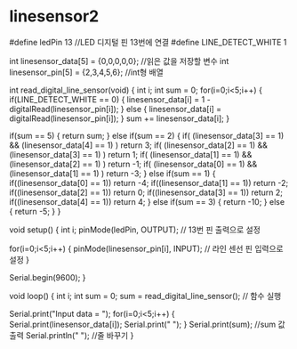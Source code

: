 # linesensor2

#define ledPin 13  //LED 디지털 핀 13번에 연결
#define LINE_DETECT_WHITE  1


int linesensor_data[5] = {0,0,0,0,0};  //읽은 값을 저장할 변수
int linesensor_pin[5] = {2,3,4,5,6};   //int형 배열

int read_digital_line_sensor(void)
{
  int i;
  int sum = 0;
  for(i=0;i<5;i++)
  {
    if(LINE_DETECT_WHITE == 0)
    {
      linesensor_data[i] = 1 - digitalRead(linesensor_pin[i]);
    }
    else
    {
      linesensor_data[i] = digitalRead(linesensor_pin[i]);
    }
    sum += linesensor_data[i];
  }
   
  if(sum == 5)
  {
    return sum;
  }
  else if(sum == 2)
  {
    if( (linesensor_data[3] == 1) && (linesensor_data[4] == 1) ) return 3;
    if( (linesensor_data[2] == 1) && (linesensor_data[3] == 1) ) return 1;
    if( (linesensor_data[1] == 1) && (linesensor_data[2] == 1) ) return -1;
    if( (linesensor_data[0] == 1) && (linesensor_data[1] == 1) ) return -3;
  }
  else if(sum == 1)
  {
    if((linesensor_data[0] == 1)) return -4;
    if((linesensor_data[1] == 1)) return -2;
    if((linesensor_data[2] == 1)) return 0;
    if((linesensor_data[3] == 1)) return 2;
    if((linesensor_data[4] == 1)) return 4;
  }
  else if(sum == 3)
  {
    return -10;
  }
  else
  {
    return -5;
  }
}

void setup() {
  int i;
  pinMode(ledPin, OUTPUT);    // 13번 핀 출력으로 설정

  for(i=0;i<5;i++)
  {
      pinMode(linesensor_pin[i], INPUT);      // 라인 센선 핀 입력으로 설정
  }
  
  Serial.begin(9600);
}

void loop() {
  int i;
  int sum = 0;
  sum = read_digital_line_sensor();  // 함수 실행

  Serial.print("Input data = ");
  for(i=0;i<5;i++)
  {
    Serial.print(linesensor_data[i]);
    Serial.print(" ");
  }
  Serial.print(sum);  //sum 값 출력
  Serial.println(" ");  //줄 바꾸기
}
